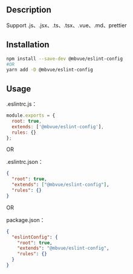 ## Description
Support .js、.jsx、.ts、.tsx、.vue、.md、prettier

## Installation
```bash
npm install --save-dev @mbvue/eslint-config
#OR
yarn add -D @mbvue/eslint-config
```

## Usage
.eslintrc.js：

```js
module.exports = {
  root: true,
  extends: ['@mbvue/eslint-config'],
  rules: {}
};
```

OR

.eslintrc.json：

```json
{
  "root": true,
  "extends": ["@mbvue/eslint-config"],
  "rules": {}
}
```

OR

package.json：

```json
{
  "eslintConfig": {
    "root": true,
    "extends": "@mbvue/eslint-config",
    "rules": {}
  }
}
```
